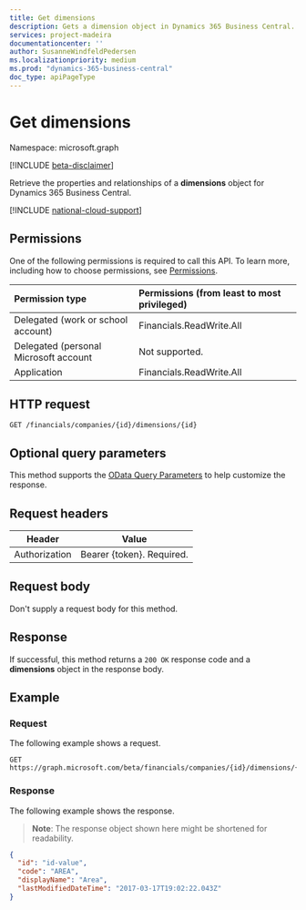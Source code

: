```yaml
---
title: Get dimensions 
description: Gets a dimension object in Dynamics 365 Business Central.
services: project-madeira
documentationcenter: ''
author: SusanneWindfeldPedersen
ms.localizationpriority: medium
ms.prod: "dynamics-365-business-central"
doc_type: apiPageType
---
```


# Get dimensions

Namespace: microsoft.graph

[!INCLUDE [beta-disclaimer](../../includes/beta-disclaimer.md)]

Retrieve the properties and relationships of a **dimensions** object for Dynamics 365 Business Central.

[!INCLUDE [national-cloud-support](../../includes/global-only.md)]

## Permissions
One of the following permissions is required to call this API. To learn more, including how to choose permissions, see [Permissions](/graph/permissions-reference).

|Permission type |Permissions (from least to most privileged)|
|:---------------|:------------------------------------------|
|Delegated (work or school account)|Financials.ReadWrite.All |
|Delegated (personal Microsoft account|Not supported.|
|Application|Financials.ReadWrite.All|

## HTTP request

```http
GET /financials/companies/{id}/dimensions/{id}
```

## Optional query parameters
This method supports the [OData Query Parameters](/graph/query-parameters) to help customize the response.

## Request headers
|Header|Value|
|------|-----|
|Authorization  |Bearer {token}. Required. |

## Request body
Don't supply a request body for this method.

## Response
If successful, this method returns a `200 OK` response code and a **dimensions** object in the response body.

## Example

### Request

The following example shows a request.
```http
GET https://graph.microsoft.com/beta/financials/companies/{id}/dimensions/{id}
```

### Response

The following example shows the response.

> **Note**: The response object shown here might be shortened for readability.

```json
{
  "id": "id-value",
  "code": "AREA",
  "displayName": "Area",
  "lastModifiedDateTime": "2017-03-17T19:02:22.043Z"
}
```




